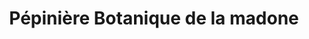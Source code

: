 ---
title: "Pépinière Botanique de la madone"
url: /saint-martin-du-var/pepiniere-botanique-de-la-madone/
shop: Garten-Center
---